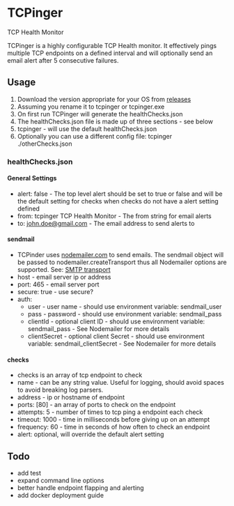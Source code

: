 # TCPinger
TCP Health Monitor

TCPinger is a highly configurable TCP Health monitor. It effectively pings multiple TCP endpoints on a defined interval and will optionally send an email alert after 
5 consecutive failures.

## Usage
 1. Download the version appropriate for your OS from [releases](https://github.com/MichaelLeeHobbs/TCPinger/releases)
 2. Assuming you rename it to tcpinger or tcpinger.exe
 3. On first run TCPinger will generate the healthChecks.json
 4. The healthChecks.json file is made up of three sections - see below
 5. tcpinger - will use the default healthChecks.json
 6. Optionally you can use a different config file: tcpinger ./otherChecks.json
 
 ### healthChecks.json
 #### General Settings
 * alert: false - The top level alert should be set to true or false and will be the default setting for checks when checks do not have a alert setting defined
 * from: tcpinger TCP Health Monitor - The from string for email alerts
 * to: john.doe@gmail.com - The email address to send alerts to
 
 #### sendmail
 * TCPinder uses [nodemailer.com](https://nodemailer.com/) to send emails. The sendmail object will be passed to nodemailer.createTransport thus all Nodemailer options are supported. See: [SMTP transport](https://nodemailer.com/smtp/)
 * host - email server ip or address
 * port: 465 - email server port
 * secure: true - use secure?
 * auth: 
    * user - user name - should use environment variable: sendmail_user 
    * pass - password - should use environment variable: sendmail_pass 
    * clientId - optional client ID - should use environment variable: sendmail_pass - See Nodemailer for more details 
    * clientSecret - optional client Secret - should use environment variable: sendmail_clientSecret - See Nodemailer for more details
    
#### checks
* checks is an array of tcp endpoint to check
* name - can be any string value. Useful for logging, should avoid spaces to avoid breaking log parsers.
* address - ip or hostname of endpoint
* ports: [80] - an array of ports to check on the endpoint
* attempts: 5 - number of times to tcp ping a endpoint each check
* timeout: 1000 - time in milliseconds before giving up on an attempt
* frequency: 60 - time in seconds of how often to check an endpoint
* alert: optional, will override the default alert setting

## Todo
* add test
* expand command line options
* better handle endpoint flapping and alerting
* add docker deployment guide

